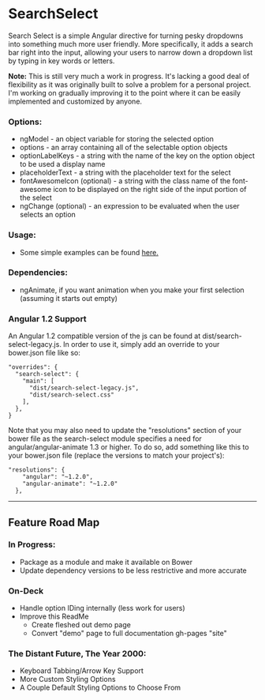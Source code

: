 # SearchSelect
Search Select is a simple Angular directive for turning pesky dropdowns into something much more user friendly. More specifically,
it adds a search bar right into the input, allowing your users to narrow down a dropdown list by typing in key words or letters.

**Note:** This is still very much a work in progress. It's lacking a good deal of flexibility as it was originally built
to solve a problem for a personal project. I'm working on gradually improving it to the point where it can be easily implemented
and customized by anyone.

### Options:
  * ngModel - an object variable for storing the selected option
  * options - an array containing all of the selectable option objects
  * optionLabelKeys - a string with the name of the key on the option object to be used a display name
  * placeholderText - a string with the placeholder text for the select
  * fontAwesomeIcon (optional) - a string with the class name of the font-awesome icon to be displayed on the right side of the input portion of the select
  * ngChange (optional) - an expression to be evaluated when the user selects an option

### Usage:
  * Some simple examples can be found [here.](https://museofmoose.github.io/SearchSelect/dist/)

### Dependencies:
  * ngAnimate, if you want animation when you make your first selection (assuming it starts out empty)

### Angular 1.2 Support
An Angular 1.2 compatible version of the js can be found at dist/search-select-legacy.js. In order to use it, simply add an override to your bower.json file like so:

```
"overrides": {
  "search-select": {
    "main": [
      "dist/search-select-legacy.js",
      "dist/search-select.css"
    ],
  },
}
```

Note that you may also need to update the "resolutions" section of your bower file as the search-select module specifies a need for angular/angular-animate 1.3 or higher. To do so, add something like this to your bower.json file (replace the versions to match your project's):

```
"resolutions": {
    "angular": "~1.2.0",
    "angular-animate": "~1.2.0"
  },
```

---

## Feature Road Map

### In Progress:
  * Package as a module and make it available on Bower
  * Update dependency versions to be less restrictive and more accurate

### On-Deck
  * Handle option IDing internally (less work for users)
  * Improve this ReadMe
    * Create fleshed out demo page
    * Convert "demo" page to full documentation gh-pages "site"

### The Distant Future, The Year 2000:
  * Keyboard Tabbing/Arrow Key Support
  * More Custom Styling Options
  * A Couple Default Styling Options to Choose From
